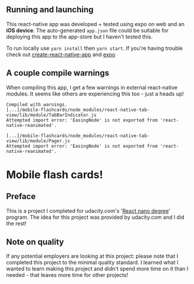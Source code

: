 ## Running and launching
This react-native app was developed + tested using expo on web and an **iOS device**. The auto-generated `app.json` file could be suitable for deploying this app to the app-store but I haven't tested this.

To run locally use `yarn install` then `yarn start`. If you're having trouble check out [create-react-native-app](https://github.com/expo/create-react-native-app) and [expo](https://docs.expo.io/get-started/installation/)

## A couple compile warnings
When compiling this app, I get a few warnings in external react-native modules. It seems like others are experiencing this too - just a heads up!

    Compiled with warnings.
    [...]/mobile-flashcards/node_modules/react-native-tab-view/lib/module/TabBarIndicator.js
    Attempted import error: 'EasingNode' is not exported from 'react-native-reanimated'.

    [...]/mobile-flashcards/node_modules/react-native-tab-view/lib/module/Pager.js
    Attempted import error: 'EasingNode' is not exported from 'react-native-reanimated'.

# Mobile flash cards!

## Preface
This is a project I completed for udacity.com's '[React nano degree](https://d20vrrgs8k4bvw.cloudfront.net/documents/en-US/reactnd-syllabus-3.0.pdf)' program. The idea for this project was provided by udacity.com and I did the rest!

## Note on quality
If any potential employers are looking at this project: please note that I completed this project to the minimal quality standard. I learned what I wanted to learn making this project and didn't spend more time on it than I needed - that leaves more time for other projects!
